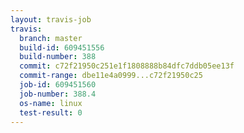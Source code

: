 ```yaml
---
layout: travis-job
travis:
  branch: master
  build-id: 609451556
  build-number: 388
  commit: c72f21950c251e1f1808888b84dfc7ddb05ee13f
  commit-range: dbe11e4a0999...c72f21950c25
  job-id: 609451560
  job-number: 388.4
  os-name: linux
  test-result: 0
---
```

